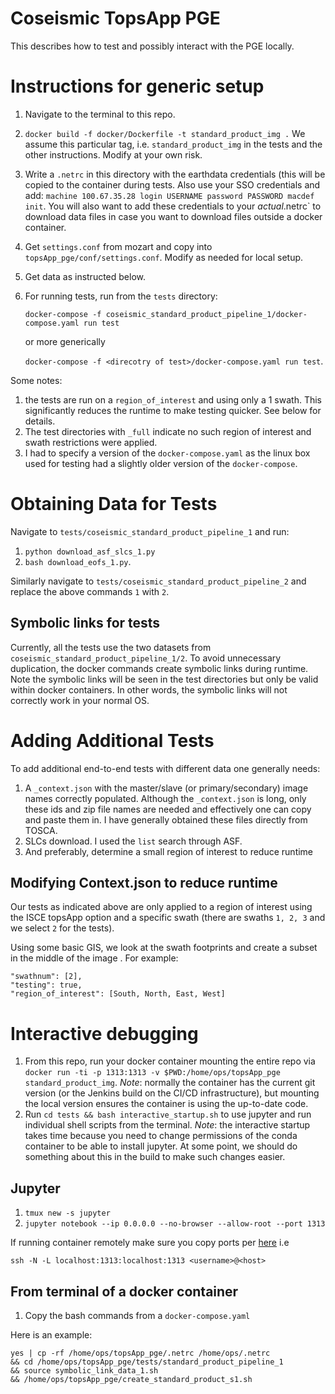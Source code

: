 # Coseismic TopsApp PGE

This describes how to test and possibly interact with the PGE locally.


# Instructions for generic setup

1. Navigate to the terminal to this repo.
2. `docker build -f docker/Dockerfile -t standard_product_img .` We assume this particular tag, i.e. `standard_product_img` in the tests and the other instructions. Modify at your own risk.
3.  Write a `.netrc` in this directory with the earthdata credentials (this will be copied to the container during tests. Also use your SSO credentials and add: `machine 100.67.35.28 login USERNAME password PASSWORD macdef init`. You will also want to add these credentials to your *actual*.netrc` to download data files in case you want to download files outside a docker container.
4. Get `settings.conf` from mozart and copy into `topsApp_pge/conf/settings.conf`. Modify as needed for local setup.
5. Get data as instructed below.
6. For running tests, run from the `tests` directory:

   `docker-compose -f coseismic_standard_product_pipeline_1/docker-compose.yaml run test`

   or more generically

   `docker-compose -f <direcotry of test>/docker-compose.yaml run test`.

Some notes:

1. the tests are run on a `region_of_interest` and using only a 1 swath. This significantly reduces the runtime to make testing quicker. See below for details.
2. The test directories with `_full` indicate no such region of interest and swath restrictions were applied.
3. I had to specify a version of the `docker-compose.yaml` as the linux box used for testing had a slightly older version of the `docker-compose`.

# Obtaining Data for Tests

Navigate to `tests/coseismic_standard_product_pipeline_1` and run:

1. `python download_asf_slcs_1.py`
2. `bash download_eofs_1.py`.

Similarly navigate to `tests/coseismic_standard_product_pipeline_2` and replace the above commands `1` with `2`.

## Symbolic links for tests

Currently, all the tests use the two datasets from `coseismic_standard_product_pipeline_1/2`. To avoid unnecessary duplication, the docker commands create symbolic links during runtime. Note the symbolic links will be seen in the test directories but only be valid within docker containers. In other words, the symbolic links will not correctly work in your normal OS.


# Adding Additional Tests

To add additional end-to-end tests with different data one generally needs:
   1. A `_context.json` with the master/slave (or primary/secondary) image names correctly populated. Although the `_context.json` is long, only these ids and zip file names are needed and effectively one can copy and paste them in. I have generally obtained these files directly from TOSCA.
   2. SLCs  download. I used the `list` search through ASF.
   3. And preferably, determine a small region of interest to reduce runtime

## Modifying Context.json to reduce runtime

Our tests as indicated above are only applied to a region of interest using the ISCE topsApp option and a specific swath (there are swaths `1, 2, 3` and we select `2` for the tests).

Using some basic GIS, we look at the swath footprints and create a subset in the middle of the image . For example:

```
"swathnum": [2],
"testing": true,
"region_of_interest": [South, North, East, West]
```

# Interactive debugging

1. From this repo, run your docker container mounting the entire repo via `docker run -ti -p 1313:1313 -v $PWD:/home/ops/topsApp_pge standard_product_img`. *Note*: normally the container has the current git version (or the Jenkins build on the CI/CD infrastructure), but mounting the local version ensures the container is using the up-to-date code.
2.  Run `cd tests && bash interactive_startup.sh` to use jupyter and run individual shell scripts from the terminal. *Note*: the interactive startup takes time because you need to change permissions of the conda container to be able to install jupyter. At some point, we should do something about this in the build to make such changes easier.



## Jupyter

1. `tmux new -s jupyter`
2. `jupyter notebook --ip 0.0.0.0 --no-browser --allow-root --port 1313`

If running container remotely make sure you copy ports per [here]() i.e

```
ssh -N -L localhost:1313:localhost:1313 <username>@<host>
```

## From terminal of a docker container

1. Copy the bash commands from a `docker-compose.yaml`

Here is an example:

```
yes | cp -rf /home/ops/topsApp_pge/.netrc /home/ops/.netrc
&& cd /home/ops/topsApp_pge/tests/standard_product_pipeline_1
&& source symbolic_link_data_1.sh
&& /home/ops/topsApp_pge/create_standard_product_s1.sh
```